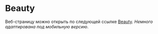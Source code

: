 # Beauty
Веб-страницу можно открыть по следующей ссылке <a href="https://zuevamarina.github.io/Beauty" target="_blank" class="Link__StyledLink-sc-14289xe-0 fIqerb">Beauty</a>. <em>Немного адаптирована под мобильную версию</em>. 
